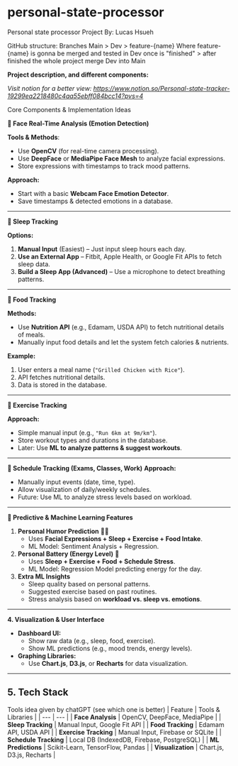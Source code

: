 # personal-state-processor
Personal state processor Project
By: Lucas Hsueh

GitHub structure:
Branches Main > Dev > feature-{name}
Where feature-{name} is gonna be merged and tested in Dev once is "finished" > after finished the whole project merge Dev into Main

**Project description, and different components:**

_Visit notion for a better view: https://www.notion.so/Personal-state-tracker-19299ea2218480c4aa55ebff084bcc14?pvs=4_

Core Components & Implementation Ideas

**🔹 Face Real-Time Analysis (Emotion Detection)**

**Tools & Methods**:
- Use **OpenCV** (for real-time camera processing).
- Use **DeepFace** or **MediaPipe Face Mesh** to analyze facial expressions.
- Store expressions with timestamps to track mood patterns.

**Approach:**
- Start with a basic **Webcam Face Emotion Detector**.
- Save timestamps & detected emotions in a database.

---

**🔹 Sleep Tracking**

**Options:**
1. **Manual Input** (Easiest) – Just input sleep hours each day.
2. **Use an External App** – Fitbit, Apple Health, or Google Fit APIs to fetch sleep data.
3. **Build a Sleep App (Advanced)** – Use a microphone to detect breathing patterns.

---

**🔹 Food Tracking**

**Methods:**
- Use **Nutrition API** (e.g., Edamam, USDA API) to fetch nutritional details of meals.
- Manually input food details and let the system fetch calories & nutrients.

**Example:**
1. User enters a meal name (`"Grilled Chicken with Rice"`).
2. API fetches nutritional details.
3. Data is stored in the database.

---

**🔹 Exercise Tracking**

**Approach:**
- Simple manual input (e.g., `"Run 6km at 9m/km"`).
- Store workout types and durations in the database.
- Later: Use **ML to analyze patterns & suggest workouts**.

---

**🔹 Schedule Tracking (Exams, Classes, Work)**
**Approach:**

- Manually input events (date, time, type).
- Allow visualization of daily/weekly schedules.
- Future: Use ML to analyze stress levels based on workload.

---

**🔹 Predictive & Machine Learning Features**

1. **Personal Humor Prediction** 🧑‍🎤
    - Uses **Facial Expressions + Sleep + Exercise + Food Intake**.
    - ML Model: Sentiment Analysis + Regression.
2. **Personal Battery (Energy Level)** 🔋
    - Uses **Sleep + Exercise + Food + Schedule Stress**.
    - ML Model: Regression Model predicting energy for the day.
3. **Extra ML Insights**
    - Sleep quality based on personal patterns.
    - Suggested exercise based on past routines.
    - Stress analysis based on **workload vs. sleep vs. emotions**.

---

**4. Visualization & User Interface**
- **Dashboard UI:**
    - Show raw data (e.g., sleep, food, exercise).
    - Show ML predictions (e.g., mood trends, energy levels).
- **Graphing Libraries:**
    - Use **Chart.js**, **D3.js**, or **Recharts** for data visualization.

---

## **5. Tech Stack**

Tools idea given by chatGPT (see which one is better)
| Feature | Tools & Libraries |
| --- | --- |
| **Face Analysis** | OpenCV, DeepFace, MediaPipe |
| **Sleep Tracking** | Manual Input, Google Fit API |
| **Food Tracking** | Edamam API, USDA API |
| **Exercise Tracking** | Manual Input, Firebase or SQLite |
| **Schedule Tracking** | Local DB (IndexedDB, Firebase, PostgreSQL) |
| **ML Predictions** | Scikit-Learn, TensorFlow, Pandas |
| **Visualization** | Chart.js, D3.js, Recharts |
